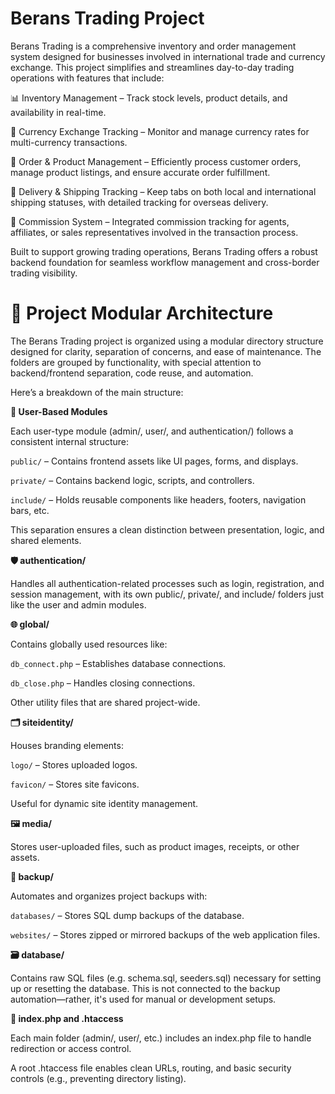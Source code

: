 # Berans Trading Project

Berans Trading is a comprehensive inventory and order management system designed for businesses involved in international trade and currency exchange. This project simplifies and streamlines day-to-day trading operations with features that include:

📊 Inventory Management – Track stock levels, product details, and availability in real-time.

💱 Currency Exchange Tracking – Monitor and manage currency rates for multi-currency transactions.

🛒 Order & Product Management – Efficiently process customer orders, manage product listings, and ensure accurate order fulfillment.

🚚 Delivery & Shipping Tracking – Keep tabs on both local and international shipping statuses, with detailed tracking for overseas delivery.

💼 Commission System – Integrated commission tracking for agents, affiliates, or sales representatives involved in the transaction process.

Built to support growing trading operations, Berans Trading offers a robust backend foundation for seamless workflow management and cross-border trading visibility.

# 📁 Project Modular Architecture

The Berans Trading project is organized using a modular directory structure designed for clarity, separation of concerns, and ease of maintenance. The folders are grouped by functionality, with special attention to backend/frontend separation, code reuse, and automation.

Here’s a breakdown of the main structure:

**🔐 User-Based Modules**

Each user-type module (admin/, user/, and authentication/) follows a consistent internal structure:

`public/` – Contains frontend assets like UI pages, forms, and displays.

`private/` – Contains backend logic, scripts, and controllers.

`include/` – Holds reusable components like headers, footers, navigation bars, etc.

This separation ensures a clean distinction between presentation, logic, and shared elements.

**🛡️ authentication/**

Handles all authentication-related processes such as login, registration, and session management, with its own public/, private/, and include/ folders just like the user and admin modules.

**🌐 global/**

Contains globally used resources like:

`db_connect.php` – Establishes database connections.

`db_close.php` – Handles closing connections.

Other utility files that are shared project-wide.

**🗂️ siteidentity/**

Houses branding elements:

`logo/` – Stores uploaded logos.

`favicon/` – Stores site favicons.

Useful for dynamic site identity management.

**🖼️ media/**

Stores user-uploaded files, such as product images, receipts, or other assets.

**💾 backup/**

Automates and organizes project backups with:

`databases/` – Stores SQL dump backups of the database.

`websites/` – Stores zipped or mirrored backups of the web application files.

**🗃️ database/**

Contains raw SQL files (e.g. schema.sql, seeders.sql) necessary for setting up or resetting the database. This is not connected to the backup automation—rather, it's used for manual or development setups.

**📄 index.php and .htaccess**

Each main folder (admin/, user/, etc.) includes an index.php file to handle redirection or access control.

A root .htaccess file enables clean URLs, routing, and basic security controls (e.g., preventing directory listing).






